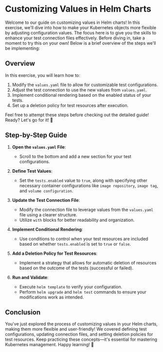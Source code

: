 # Customizing Values in Helm Charts

Welcome to our guide on customizing values in Helm charts! In this exercise, we'll dive into how to make your Kubernetes objects more flexible by adjusting configuration values. The focus here is to give you the skills to enhance your test connection files effectively. Before diving in, take a moment to try this on your own! Below is a brief overview of the steps we'll be implementing:

## Overview

In this exercise, you will learn how to:

1. Modify the `values.yaml` file to allow for customizable test configurations.
2. Adjust the test connection to use the new values from `values.yaml`.
3. Implement conditional rendering based on the enabled status of your tests.
4. Set up a deletion policy for test resources after execution.

Feel free to attempt these steps before checking out the detailed guide! Ready? Let's go for it! 🚀

## Step-by-Step Guide

1. **Open the `values.yaml` File**:

   - Scroll to the bottom and add a new section for your test configurations.

2. **Define Test Values**:

   - Set the `tests.enabled` value to `true`, along with specifying other necessary container configurations like `image repository`, `image tag`, and `volume configuration`.

3. **Update the Test Connection File**:

   - Modify the connection file to leverage values from the `values.yaml` file using a clearer structure.
   - Utilize `with` blocks for better readability and organization.

4. **Implement Conditional Rendering**:

   - Use conditions to control when your test resources are included based on whether `tests.enabled` is set to `true` or `false`.

5. **Add a Deletion Policy for Test Resources**:

   - Implement a strategy that allows for automatic deletion of resources based on the outcome of the tests (successful or failed).

6. **Run and Validate**:
   - Execute `helm template` to verify your configuration.
   - Perform `helm upgrade` and `helm test` commands to ensure your modifications work as intended.

## Conclusion

You've just explored the process of customizing values in your Helm charts, making them more flexible and user-friendly! We covered defining test configurations, updating connection files, and setting deletion policies for test resources. Keep practicing these concepts—it's essential for mastering Kubernetes management. Happy learning! 🎉
